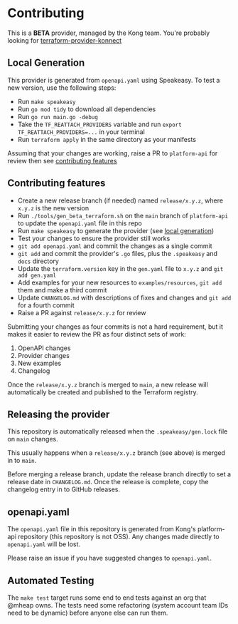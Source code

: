 # Contributing

This is a **BETA** provider, managed by the Kong team. You're probably looking for [terraform-provider-konnect](https://github.com/kong/terraform-provider-konnect)

## Local Generation

This provider is generated from `openapi.yaml` using Speakeasy. To test a new version, use the following steps:

- Run `make speakeasy`
- Run `go mod tidy` to download all dependencies
- Run `go run main.go -debug`
- Take the `TF_REATTACH_PROVIDERS` variable and run `export TF_REATTACH_PROVIDERS=...` in your terminal
- Run `terraform apply` in the same directory as your manifests

Assuming that your changes are working, raise a PR to `platform-api` for review then see [contributing features](#contributing-features)

## Contributing features

- Create a new release branch (if needed) named `release/x.y.z`, where `x.y.z` is the new version
- Run `./tools/gen_beta_terraform.sh` on the `main` branch of `platform-api` to update the `openapi.yaml` file in this repo
- Run `make speakeasy` to generate the provider (see [local generation](#local-generation))
- Test your changes to ensure the provider still works
- `git add openapi.yaml` and commit the changes as a single commit
- `git add` and commit the provider's `.go` files, plus the `.speakeasy` and `docs` directory
- Update the `terraform.version` key in the `gen.yaml` file to `x.y.z` and `git add gen.yaml`
- Add examples for your new resources to `examples/resources`, `git add` them and make a third commit
- Update `CHANGELOG.md` with descriptions of fixes and changes and `git add` for a fourth commit
- Raise a PR against `release/x.y.z` for review

Submitting your changes as four commits is not a hard requirement, but it makes it easier to review the PR as four distinct sets of work:

1. OpenAPI changes
1. Provider changes
1. New examples
1. Changelog

Once the `release/x.y.z` branch is merged to `main`, a new release will automatically be created and published to the Terraform registry.

## Releasing the provider

This repository is automatically released when the `.speakeasy/gen.lock` file on `main` changes.

This usually happens when a `release/x.y.z` branch (see above) is merged in to `main`.

Before merging a release branch, update the release branch directly to set a release date in `CHANGELOG.md`. Once the release is complete, copy the changelog entry in to GitHub releases.

## openapi.yaml

The `openapi.yaml` file in this repository is generated from Kong's platform-api repository (this repository is not OSS). Any changes made directly to `openapi.yaml` will be lost.

Please raise an issue if you have suggested changes to `openapi.yaml`.

## Automated Testing

The `make test` target runs some end to end tests against an org that @mheap owns. The tests need some refactoring (system account team IDs need to be dynamic) before anyone else can run them.
